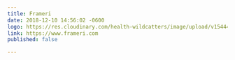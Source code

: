 ```yaml
---
title: Frameri
date: 2018-12-10 14:56:02 -0600
logo: https://res.cloudinary.com/health-wildcatters/image/upload/v1544475433/image.png
link: https://www.frameri.com
published: false

---
```

